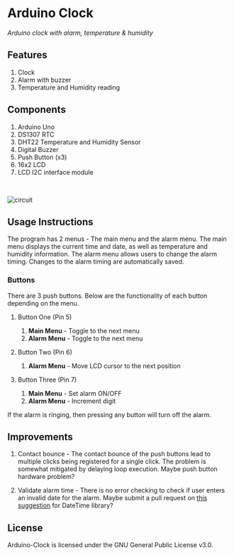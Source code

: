 # Arduino Clock

_Arduino clock with alarm, temperature & humidity_

## Features

1. Clock 
2. Alarm with buzzer
3. Temperature and Humidity reading

## Components

1. Arduino Uno
2. DS1307 RTC
3. DHT22 Temperature and Humidity Sensor
4. Digital Buzzer
5. Push Button (x3)
6. 16x2 LCD
7. LCD I2C interface module

<br>

![circuit](https://user-images.githubusercontent.com/39665412/72237113-5c0fb300-3614-11ea-8a6a-758b501fbf7a.png)

## Usage Instructions

The program has 2 menus - The main menu and the alarm menu. The main menu displays the current time and date, as well as temperature and humidity information. The alarm menu allows users to change the alarm timing. Changes to the alarm timing are automatically saved.

### Buttons

There are 3 push buttons. Below are the functionality of each button depending on the menu.

1. Button One (Pin 5)
    1. __Main Menu__ - Toggle to the next menu
    2. __Alarm Menu__ - Toggle to the next menu

2. Button Two (Pin 6)
    1. __Alarm Menu__ - Move LCD cursor to the next position

3. Button Three (Pin 7)
    1. __Main Menu__ - Set alarm ON/OFF
    2. __Alarm Menu__ - Increment digit

If the alarm is ringing, then pressing any button will turn off the alarm.

## Improvements

1. Contact bounce - The contact bounce of the push buttons lead to multiple clicks being registered for a single click. The problem is somewhat mitigated by delaying loop execution. Maybe push button hardware problem?

2. Validate alarm time - There is no error checking to check if user enters an invalid date for the alarm. Maybe submit a pull request on [this suggestion](https://github.com/adafruit/RTClib/issues/127) for DateTime library?

## License

Arduino-Clock is licensed under the GNU General Public License v3.0.